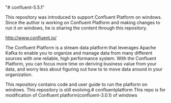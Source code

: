 "# confluent-5.5.1" 

This repository was introduced to support Confluent Platform on windows. Since the author is working on Confluent Platform and making changes to run it on windows, he is sharing the content through this repository.

http://www.confluent.io/

The Confluent Platform is a stream data platform that leverages Apache Kafka to enable you to organize and manage data from many different sources with one reliable, high performance system. With the Confluent Platform, you can focus more time on deriving business value from your data, and worry less about figuring out how to to move data around in your organization.

This repository contains code and user guide to run the platform on windows. This repository is still evolving.# confluentplatform This repo is for modification of Confluent platform(confluent-3.0.1) of windows
